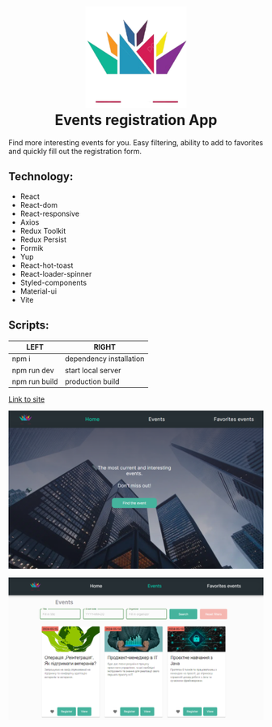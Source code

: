 <h1 align="center">
  <br>
  <a href="https://events-registration-app-tau.vercel.app/"><img src="./public/android-chrome-512x512.png" alt="event-logo" width="200"></a>
  <br>
Events registration App
  <br>
</h1>

Find more interesting events for you. Easy filtering, ability to add to favorites
and quickly fill out the registration form.

## Technology:

- React
- React-dom
- React-responsive
- Axios
- Redux Toolkit
- Redux Persist
- Formik
- Yup
- React-hot-toast
- React-loader-spinner
- Styled-components
- Material-ui
- Vite

## Scripts:

| LEFT          | RIGHT                   |
| ------------- | ----------------------- |
| npm i         | dependency installation |
| npm run dev   | start local server      |
| npm run build | production build        |

[Link to site](https://events-registration-app-tau.vercel.app/ "Events registration App")

![GitHub ReadMe](./public/images/readme.PNG)

![GitHub ReadMe](./public/images/readme2.PNG)

